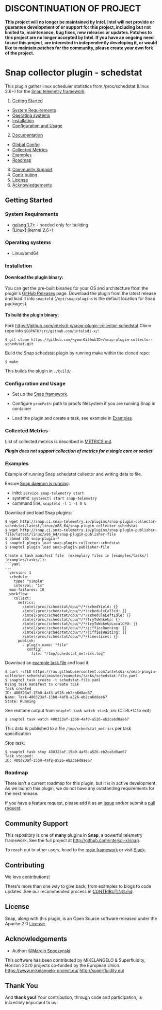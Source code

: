 
# DISCONTINUATION OF PROJECT 

**This project will no longer be maintained by Intel.  Intel will not provide or guarantee development of or support for this project, including but not limited to, maintenance, bug fixes, new releases or updates.  Patches to this project are no longer accepted by Intel. If you have an ongoing need to use this project, are interested in independently developing it, or would like to maintain patches for the community, please create your own fork of the project.**


# Snap collector plugin - schedstat

This plugin gather linux scheduler statistics from /proc/schedstat (Linux 2.6+) for the [Snap telemetry framework](http://github.com/intelsdi-x/snap).


1. [Getting Started](#getting-started)
  * [System Requirements](#system-requirements)
  * [Operating systems](#operating-systems)
  * [Installation](#installation)
  * [Configuration and Usage](#configuration-and-usage)
2. [Documentation](#documentation)
  * [Global Config](#global-config)
  * [Collected Metrics](#collected-metrics)
  * [Examples](#examples)
  * [Roadmap](#roadmap)
3. [Community Support](#community-support)
4. [Contributing](#contributing)
5. [License](#license-and-authors)
6. [Acknowledgements](#acknowledgements)

## Getting Started
### System Requirements
* [golang 1.7+](https://golang.org/dl/)  - needed only for building
* [Linux] (kernel 2.6+)

### Operating systems
* Linux/amd64

### Installation


#### Download the plugin binary:

You can get the pre-built binaries for your OS and architecture from the plugin's [GitHub Releases](https://github.com/intelsdi-x/snap-plugin-collector-schedstat/releasess) page. Download the plugin from the latest release and load it into `snapteld` (`/opt/snap/plugins` is the default location for Snap packages).


#### To build the plugin binary:

Fork https://github.com/intelsdi-x/snap-plugin-collector-schedstat
Clone repo into `$GOPATH/src/github.com/intelsdi-x/`:

```
$ git clone https://github.com/<yourGithubID>/snap-plugin-collector-schedstat.git
```

Build the Snap schedstat plugin by running make within the cloned repo:
```
$ make
```
This builds the plugin in `./build/`

### Configuration and Usage
* Set up the [Snap framework](https://github.com/intelsdi-x/snap/blob/master/README.md#getting-started).
* Configure `procPath`: path to procfs filesystem if you are running Snap in container

* Load the plugin and create a task, see example in [Examples](#examples).

### Collected Metrics

List of collected metrics is described in [METRICS.md](METRICS.md).

***Plugin does not support collection of metrics for a single core or socket***
### Examples

Example of running Snap schedstat collector and writing data to file.

Ensure [Snap daemon is running](https://github.com/intelsdi-x/snap#running-snap):
* initd: `service snap-telemetry start`
* systemd: `systemctl start snap-telemetry`
* command line: `snapteld -l 1 -t 0 &`

Download and load Snap plugins:
```
$ wget http://snap.ci.snap-telemetry.io/plugins/snap-plugin-collector-schedstat/latest/linux/x86_64/snap-plugin-collector-schedstat
$ wget http://snap.ci.snap-telemetry.io/plugins/snap-plugin-publisher-file/latest/linux/x86_64/snap-plugin-publisher-file
$ chmod 755 snap-plugin-*
$ snaptel plugin load snap-plugin-collector-schedstat
$ snaptel plugin load snap-plugin-publisher-file

Create a task manifest file  (exemplary files in [examples/tasks/] (examples/tasks/)):
```yaml
---
  version: 1
  schedule:
    type: "simple"
    interval: "1s"
  max-failures: 10
  workflow:
    collect:
      metrics:
        /intel/proc/schedstat/cpu/*/*/schedYield: {}
        /intel/proc/schedstat/cpu/*/*/scheduleCalled: {}
        /intel/proc/schedstat/cpu/*/*/scheduleLeftIdle: {}
        /intel/proc/schedstat/cpu/*/*/tryToWakeUp: {}
        /intel/proc/schedstat/cpu/*/*/tryToWakeUpLocalCPU: {}
        /intel/proc/schedstat/cpu/*/*/jiffiesRunning: {}
        /intel/proc/schedstat/cpu/*/*/jiffiesWaiting: {}
        /intel/proc/schedstat/cpu/*/*/timeslices: {}
      publish:
        - plugin_name: "file"
          config:
            file: "/tmp/schedstat_metrics.log"
```
Download an [example task file](https://github.com/intelsdi-x/snap-plugin-collector-schedstat/blob/master/examples/tasks/) and load it:
```
$ curl -sfLO https://raw.githubusercontent.com/intelsdi-x/snap-plugin-collector-schedstat/master/examples/tasks/schedstat-file.yaml
$ snaptel task create -t schedstat-file.yaml
Using task manifest to create task
Task created
ID: 480323af-15b0-4af8-a526-eb2ca6d8ae67
Name: Task-480323af-15b0-4af8-a526-eb2ca6d8ae67
State: Running
```

See realtime output from `snaptel task watch <task_id>` (CTRL+C to exit)
```
$ snaptel task watch 480323af-15b0-4af8-a526-eb2ca6d8ae67
```

This data is published to a file `/tmp/schedstat_metrics` per task specification

Stop task:
```
$ snaptel task stop 480323af-15b0-4af8-a526-eb2ca6d8ae67
Task stopped:
ID: 480323af-15b0-4af8-a526-eb2ca6d8ae67
```

### Roadmap
There isn't a current roadmap for this plugin, but it is in active development. As we launch this plugin, we do not have any outstanding requirements for the next release. 

If you have a feature request, please add it as an [issue](https://github.com/intelsdi-x/snap-plugin-collector-schedstat/issues/new) and/or submit a [pull request](https://github.com/intelsdi-x/snap-plugin-collector-schedstat/pulls).

## Community Support
This repository is one of **many** plugins in **Snap**, a powerful telemetry framework. See the full project at http://github.com/intelsdi-x/snap.

To reach out to other users, head to the [main framework](https://github.com/intelsdi-x/snap#community-support) or visit [Slack](http://slack.snap-telemetry.io).

## Contributing
We love contributions!

There's more than one way to give back, from examples to blogs to code updates. See our recommended process in [CONTRIBUTING.md](CONTRIBUTING.md).

## License
Snap, along with this plugin, is an Open Source software released under the Apache 2.0 [License](LICENSE).

## Acknowledgements
* Author: [@Marcin Spoczynski](https://github.com/sandlbn/)

This software has been contributed by MIKELANGELO & Superfluidity, Horizon 2020 projects co-funded by the European Union. https://www.mikelangelo-project.eu/ http://superfluidity.eu/
## Thank You
And **thank you!** Your contribution, through code and participation, is incredibly important to us.
